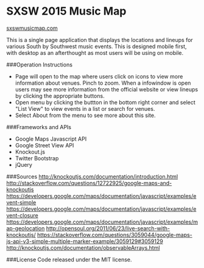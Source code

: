 SXSW 2015 Music Map
===================
[sxswmusicmap.com](sxswmusicmap.com)

This is a single page application that displays the locations and lineups for various South by Southwest music events. This is designed mobile first, with desktop as an afterthought as most users will be using on mobile. 

###Operation Instructions
* Page will open to the map where users click on icons to view more information about venues. Pinch to zoom. When a infowindow is open users may see more information from the official website or view lineups by clicking the appropriate buttons.
* Open menu by clicking the buttton in the bottom right corner and select "List View" to view events in a list or search for venues. 
* Select About from the menu to see more about this site.

###Frameworks and APIs
* Google Maps Javascript API
* Google Street View API
* Knockout.js
* Twitter Bootstrap
* jQuery

###Sources
http://knockoutjs.com/documentation/introduction.html
http://stackoverflow.com/questions/12722925/google-maps-and-knockoutjs
https://developers.google.com/maps/documentation/javascript/examples/event-simple
https://developers.google.com/maps/documentation/javascript/examples/event-closure
https://developers.google.com/maps/documentation/javascript/examples/map-geolocation
http://opensoul.org/2011/06/23/live-search-with-knockoutjs/
https://stackoverflow.com/questions/3059044/google-maps-js-api-v3-simple-multiple-marker-example/3059129#3059129
http://knockoutjs.com/documentation/observableArrays.html

###License
Code released under the MIT license.